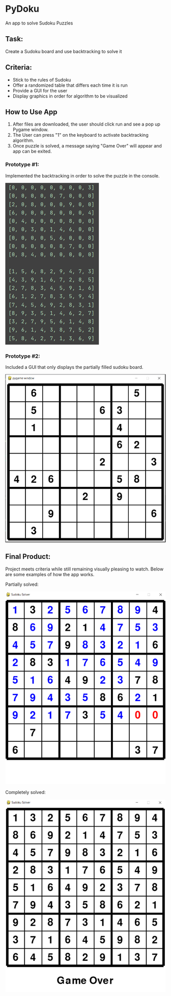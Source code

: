# PyDoku
An app to solve Sudoku Puzzles

## Task:
Create a Sudoku board and use backtracking to solve it

## Criteria:
* Stick to the rules of Sudoku
* Offer a randomized table that differs each time it is run
* Provide a GUI for the user
* Display graphics in order for algorithm to be visualized

## How to Use App
1. After files are downloaded, the user should click run and see a pop up Pygame window.
2. The User can press "1" on the keyboard to activate backtracking algorithm.
3. Once puzzle is solved, a message saying "Game Over" will appear and app can be exited.

### Prototype #1:
Implemented the backtracking in order to solve the puzzle in the console.

![](Images/BackTrackedSudokuEx.png)

### Prototype #2:
Included a GUI that only displays the partially filled sudoku board.

![](Images/pygameWindow_Unsolved.png)

## Final Product:
Project meets criteria while still remaining visually pleasing to watch. Below are some examples of how the app works.

Partially solved:


![](Images/pygameWindow_PartiallySolved.png)

Completely solved:


![](Images/pygameWindow_FullySolved.png)
